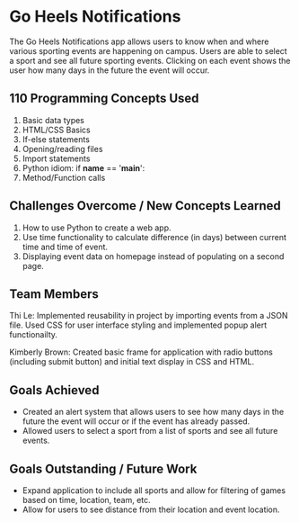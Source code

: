 # Go Heels Notifications

The Go Heels Notifications app allows users to know when and where various sporting events are happening on campus.  Users are able to select a sport and see all future sporting events.  Clicking on each event shows the user how many days in the future the event will occur.

## 110 Programming Concepts Used
1. Basic data types
2. HTML/CSS Basics
3. If-else statements
4. Opening/reading files
5. Import statements
6. Python idiom: if __name__ == '__main__':
7. Method/Function calls

## Challenges Overcome / New Concepts Learned
1. How to use Python to create a web app.
2. Use time functionality to calculate difference (in days) between current time and time of event.
3. Displaying event data on homepage instead of populating on a second page.

## Team Members
Thi Le: Implemented reusability in project by importing events from a JSON file. Used CSS for user interface styling and implemented popup alert functionailty.

Kimberly Brown: Created basic frame for application with radio buttons (including submit button) and initial text display in CSS and HTML.

## Goals Achieved
- Created an alert system that allows users to see how many days in the future the event will occur or if the event has already passed.
- Allowed users to select a sport from a list of sports and see all future events.

## Goals Outstanding / Future Work
- Expand application to include all sports and allow for filtering of games based on time, location, team, etc.  
- Allow for users to see distance from their location and event location.
